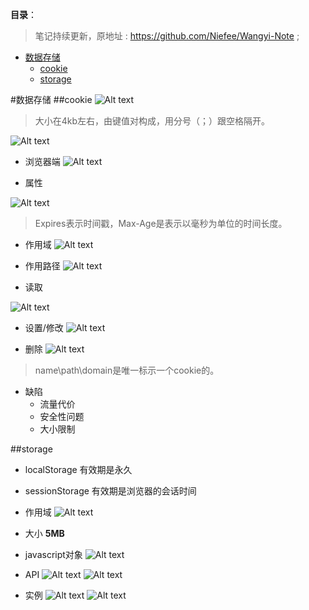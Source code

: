 **目录**：

>笔记持续更新，原地址 : https://github.com/Niefee/Wangyi-Note ;

<ul>
<li><a href="#数据存储">数据存储</a><ul>
<li><a href="#cookie">cookie</a></li>
<li><a href="#storage">storage</a></li>
</ul>
</li>
</ul>

#数据存储
##cookie
![Alt text](img/1435566665013.png)
>大小在4kb左右，由键值对构成，用分号（；）跟空格隔开。

![Alt text](img/1435566763070.png)
 
 - 浏览器端
![Alt text](img/1435566820356.png)

 - 属性
 
![Alt text](img/1435566879211.png)

>Expires表示时间戳，Max-Age是表示以毫秒为单位的时间长度。

 - 作用域
![Alt text](img/1435566927701.png)

 - 作用路径
![Alt text](img/1435566984167.png)

 - 读取

![Alt text](img/1435567019263.png)

 - 设置/修改
![Alt text](img/1435567051417.png)

 - 删除
![Alt text](img/1435567083597.png)
>name\path\domain是唯一标示一个cookie的。


 - 缺陷
	 - 流量代价
	 - 安全性问题
	 - 大小限制

##storage
 - localStorage
	有效期是永久
	
 - sessionStorage
	有效期是浏览器的会话时间

 - 作用域
![Alt text](img/1435567531871.png)

 - 大小
**5MB**

 - javascript对象
![Alt text](img/1435567592308.png)

 - API
![Alt text](img/1435567640899.png)
![Alt text](img/1435567665110.png)

 - 实例
![Alt text](img/1435573196087.png)
![Alt text](img/1435573246386.png)
